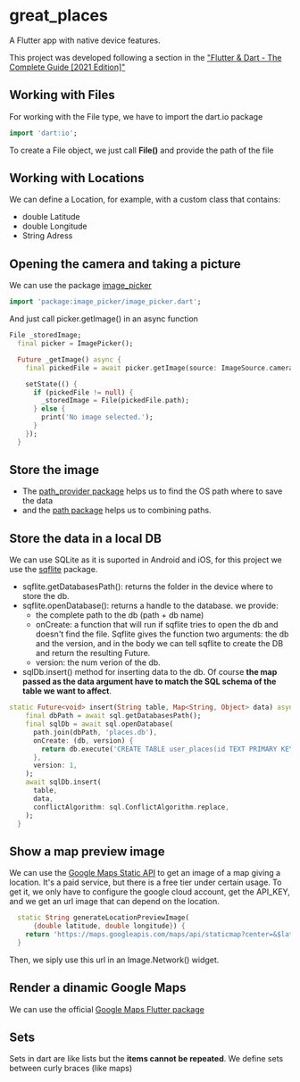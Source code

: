 # great_places

A Flutter app with native device features.

This project was developed following a section in the ["Flutter & Dart - The Complete Guide [2021 Edition]"](https://www.udemy.com/course/learn-flutter-dart-to-build-ios-android-apps/)

## Working with Files
For working with the File type, we have to import the dart.io package
```dart
import 'dart:io';
```
To create a File object, we just call **File()** and provide the path of the file

## Working with Locations
We can define a Location, for example, with a custom class that contains:
- double Latitude
- double Longitude
- String Adress

## Opening the camera and taking a picture
We can use the package [image_picker](https://pub.dev/packages/image_picker)
```dart
import 'package:image_picker/image_picker.dart';
```
And just call picker.getImage() in an async function
```dart
File _storedImage;
  final picker = ImagePicker();

  Future _getImage() async {
    final pickedFile = await picker.getImage(source: ImageSource.camera);

    setState(() {
      if (pickedFile != null) {
        _storedImage = File(pickedFile.path);
      } else {
        print('No image selected.');
      }
    });
  }
```

## Store the image
- The [path_provider package](https://pub.dev/packages/path_provider) helps us to find the OS path where to save the data
- and the [path package](https://pub.dev/packages/path) helps us to combining paths.

## Store the data in a local DB
We can use SQLite as it is suported in Android and iOS, for this project we use the [sqflite](https://pub.dev/packages/sqflite) package.
- sqflite.getDatabasesPath(): returns the folder in the device where to store the db.
- sqflite.openDatabase(): returns a handle to the database. we provide:
  - the complete path to the db (path + db name)
  - onCreate: a function that will run if sqflite tries to open the db and doesn't find the file. Sqflite gives the function two arguments: the db and the version, and in the body we can tell sqflite to create the DB and return the resulting Future.
  - version: the num verion of the db.
- sqlDb.insert() method for inserting data to the db.
Of course **the map passed as the data argument have to match the SQL schema of the table we want to affect**.
```dart
static Future<void> insert(String table, Map<String, Object> data) async {
    final dbPath = await sql.getDatabasesPath();
    final sqlDb = await sql.openDatabase(
      path.join(dbPath, 'places.db'),
      onCreate: (db, version) {
        return db.execute('CREATE TABLE user_places(id TEXT PRIMARY KEY, title TEXT, image TEXT');
      },
      version: 1,
    );
    await sqlDb.insert(
      table,
      data,
      conflictAlgorithm: sql.ConflictAlgorithm.replace,
    );
  }
```

## Show a map preview image
We can use the [Google Maps Static API](https://developers.google.com/maps/documentation/maps-static) to get an image of a map giving a location. It's a paid service, but there is a free tier under certain usage.
To get it, we only have to configure the google cloud account, get the API_KEY, and we get an url image that can depend on the location.
```dart
  static String generateLocationPreviewImage(
      {double latitude, double longitude}) {
    return 'https://maps.googleapis.com/maps/api/staticmap?center=&$latitude,$longitude&zoom=16&size=600x300&maptype=roadmap&markers=color:red%7Clabel:A%7C$latitude,$longitude&key=$GOOGLE_API_KEY';
  }
```
Then, we siply use this url in an Image.Network() widget.

## Render a dinamic Google Maps
We can use the official [Google Maps Flutter package](https://pub.dev/packages/google_maps_flutter/install)

## Sets
Sets in dart are like lists but the **items cannot be repeated**. We define sets between curly braces (like maps)